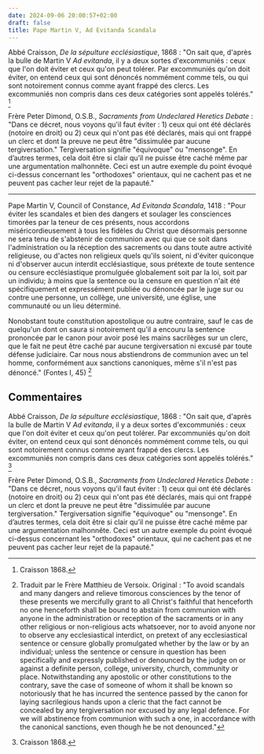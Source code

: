 ```yaml
---
date: 2024-09-06 20:00:57+02:00
draft: false
title: Pape Martin V, Ad Evitanda Scandala
---
```



  
  
Abbé Craisson, *De la sépulture ecclésiastique*, 1868 : "On sait que, d'après la bulle de Martin V *Ad evitanda*, il y a deux sortes d'excommuniés : ceux que l'on doit éviter et ceux qu'on peut tolérer. Par excommuniés qu'on doit éviter, on entend ceux qui sont dénoncés nommément comme tels, ou qui sont notoirement connus comme ayant frappé des clercs. Les excommuniés non compris dans ces deux catégories sont appelés tolérés." [^2]
  
[^2]: Craisson 1868.
  
  Frère Peter Dimond, O.S.B., *Sacraments from Undeclared Heretics Debate* : \"Dans ce décret, nous voyons qu'il faut éviter : 1) ceux qui ont été déclarés (notoire en droit) ou 2) ceux qui n'ont pas été déclarés, mais qui ont frappé un clerc et dont la preuve ne peut être \"dissimulée par aucune tergiversation.\" Tergiversation signifie \"équivoque\" ou \"mensonge\". En d’autres termes, cela doit être si clair qu’il ne puisse être caché même par une argumentation malhonnête. Ceci est un autre exemple du point évoqué ci-dessus concernant les \"orthodoxes\" orientaux, qui ne cachent pas et ne peuvent pas cacher leur rejet de la papauté.\"
  
  [^3]: Traduit par le Frère Matthieu de Versoix. Original: \"In this decree we see that one has to avoid: 1) those who have been declared (notorious in law) or 2) those who have not been declared, but struck a cleric and the evidence for this cannot be “concealed by any tergiversation.” Tergiversation means “equivocation” or “falsehood.” In other words, it must be so clear that it cannot be hidden even by dishonest argumentation. This is another example of the point made above concerning the Eastern “Orthodox,” who do not and cannot conceal their rejection of the Papacy.\"
---


Pape Martin V, Council of Constance, *Ad Evitanda Scandala*, 1418 : "Pour éviter les scandales et bien des dangers et soulager les consciences timorées par la teneur de ces présents, nous accordons miséricordieusement à tous les fidèles du Christ que désormais personne ne sera tenu de s'abstenir de communion avec qui que ce soit dans l'administration ou la réception des sacrements ou dans toute autre activité religieuse, ou d'actes non religieux quels qu'ils soient, ni d'éviter quiconque ni d'observer aucun interdit ecclésiastique, sous prétexte de toute sentence ou censure ecclésiastique promulguée globalement soit par la loi, soit par un individu; à moins que la sentence ou la censure en question n'ait été spécifiquement et expressément publiée ou dénoncée par le juge sur ou contre une personne, un collège, une université, une église, une communauté ou un lieu déterminé.

Nonobstant toute constitution apostolique ou autre contraire, sauf le cas de quelqu'un dont on saura si notoirement qu'il a encouru la sentence prononcée par le canon pour avoir posé les mains sacrilèges sur un clerc, que le fait ne peut être caché par aucune tergiversation ni excusé par toute défense judiciaire. Car nous nous abstiendrons de communion avec un tel homme, conformément aux sanctions canoniques, même s'il n'est pas dénoncé." (Fontes I, 45) [^1]

[^1]: Traduit par le Frère Matthieu de Versoix. Original : "To avoid scandals and many dangers and relieve timorous consciences by the tenor of these presents we mercifully grant to all Christ's faithful that henceforth no one henceforth shall be bound to abstain from communion with anyone in the administration or reception of the sacraments or in any other religious or non-religious acts whatsoever, nor to avoid anyone nor to observe any ecclesiastical interdict, on pretext of any ecclesiastical sentence or censure globally promulgated whether by the law or by an individual; unless the sentence or censure in question has been specifically and expressly published or denounced by the judge on or against a definite person, college, university, church, community or place. Notwithstanding any apostolic or other constitutions to the contrary, save the case of someone of whom it shall be known so notoriously that he has incurred the sentence passed by the canon for laying sacrilegious hands upon a cleric that the fact cannot be concealed by any tergiversation nor excused by any legal defence. For we will abstinence from communion with such a one, in accordance with the canonical sanctions, even though he be not denounced."

## Commentaires

Abbé Craisson, *De la sépulture ecclésiastique*, 1868 : "On sait que, d'après la bulle de Martin V *Ad evitanda*, il y a deux sortes d'excommuniés : ceux que l'on doit éviter et ceux qu'on peut tolérer. Par excommuniés qu'on doit éviter, on entend ceux qui sont dénoncés nommément comme tels, ou qui sont notoirement connus comme ayant frappé des clercs. Les excommuniés non compris dans ces deux catégories sont appelés tolérés." [^2]

[^2]: Craisson 1868.

Frère Peter Dimond, O.S.B., *Sacraments from Undeclared Heretics Debate* : "Dans ce décret, nous voyons qu'il faut éviter : 1) ceux qui ont été déclarés (notoire en droit) ou 2) ceux qui n'ont pas été déclarés, mais qui ont frappé un clerc et dont la preuve ne peut être "dissimulée par aucune tergiversation." Tergiversation signifie "équivoque" ou "mensonge". En d’autres termes, cela doit être si clair qu’il ne puisse être caché même par une argumentation malhonnête. Ceci est un autre exemple du point évoqué ci-dessus concernant les "orthodoxes" orientaux, qui ne cachent pas et ne peuvent pas cacher leur rejet de la papauté."

[^3]: Traduit par le Frère Matthieu de Versoix. Original: "In this decree we see that one has to avoid: 1) those who have been declared (notorious in law) or 2) those who have not been declared, but struck a cleric and the evidence for this cannot be “concealed by any tergiversation.” Tergiversation means “equivocation” or “falsehood.” In other words, it must be so clear that it cannot be hidden even by dishonest argumentation. This is another example of the point made above concerning the Eastern “Orthodox,” who do not and cannot conceal their rejection of the Papacy."


